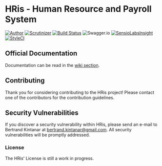 # HRis - Human Resource and Payroll System

[![Author](https://img.shields.io/badge/author-@bkintanar-blue.svg?style=flat-square)](https://twitter.com/bkintanar) [![Scrutinizer](https://img.shields.io/scrutinizer/g/bkintanar/HRis.svg?style=flat-square)](https://scrutinizer-ci.com/g/bkintanar/HRis) [![Build Status](https://img.shields.io/travis/bkintanar/HRis/api/develop.svg?style=flat-square)](https://travis-ci.org/bkintanar/HRis) ![Swagger.io](https://img.shields.io/badge/Swagger-%7B...%7D-brightgreen.svg?style=flat-square) [![SensioLabsInsight](https://img.shields.io/sensiolabs/i/76b2c9fd-06e0-4fbc-a325-f76eab8cfb34.svg?style=flat-square)](https://insight.sensiolabs.com/projects/76b2c9fd-06e0-4fbc-a325-f76eab8cfb34) [![StyleCI](https://styleci.io/repos/29657205/shield)](https://styleci.io/repos/29657205)

## Official Documentation

Documentation can be read in the [wiki section](https://github.com/bkintanar/HRis/wiki).

## Contributing

Thank you for considering contributing to the HRis project! Please contact one of the contributors for the contribution guidelines.

## Security Vulnerabilities

If you discover a security vulnerability within HRis, please send an e-mail to Bertrand Kintanar at bertrand.kintanar@gmail.com. All security vulnerabilities will be promptly addressed.

### License

The HRis' License is still a work in progress.
